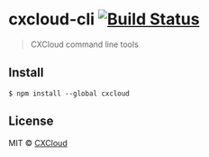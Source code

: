 # cxcloud-cli [![Build Status](https://travis-ci.org/cxcloud/cxcloud-cli.svg?branch=master)](https://travis-ci.org/cxcloud/cxcloud-cli)

> CXCloud command line tools


## Install

```
$ npm install --global cxcloud
```

## License

MIT © [CXCloud](https://docs.cxcloud.com)
